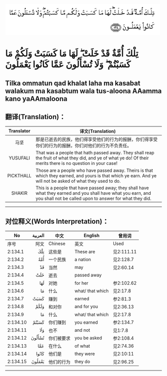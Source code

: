 ![002:134](images/002_134.gif)

#   تِلْكَ أُمَّةٌ قَدْ خَلَتْ ۖ لَهَا مَا كَسَبَتْ وَلَكُمْ مَا كَسَبْتُمْ ۖ وَلَا تُسْأَلُونَ عَمَّا كَانُوا يَعْمَلُونَ 

## Tilka ommatun qad khalat laha ma kasabat walakum ma kasabtum wala tus-aloona AAamma kano yaAAmaloona

## 翻译(Translation)：

| Translator | 译文(Translation)                                            |
| :--------: | ------------------------------------------------------------ |
|    马坚    | 那是已逝去的民族，他们得享受他们的行为的报酬，你们得享受你们的行为的报酬，你们对他们的行为不负责任。 |
|  YUSUFALI  | That was a people that hath passed away. They shall reap the fruit of what they did, and ye of what ye do! Of their merits there is no question in your case! |
| PICKTHALL  | Those are a people who have passed away. Theirs is that which they earned, and yours is that which ye earn. And ye will not be asked of what they used to do. |
|   SHAKIR   | This is a people that have passed away; they shall have what they earned and you shall have what you earn, and you shall not be called upon to answer for what they did. |

---

## 对位释义(Words Interpretation)：

| No       | العربية | 中文       | English          | 曾用词     |
| -------- | ------: | ---------- | ---------------- | ---------- |
| 序号     |    阿文 | Chinese    | 英文             | Used       |
| 2:134.1  |     تِلْكَ | 这些是     | These are        | 见2:111.11 |
| 2:134.2  |     أُمَّةٌ | 一个民族   | a nation         | 见2:128.7  |
| 2:134.3  |      قَدْ | 当然       | may              | 见2:60.14  |
| 2:134.4  |     خَلَتْ | 逝去       | passed away      |            |
| 2:134.5  |     لَهَا | 对她       | for her          | 参2:102.62 |
| 2:134.6  |      مَا | 什么       | what/ that which | 见2:17.8   |
| 2:134.7  |    كَسَبَتْ | 赚到       | earned           | 参2:81.3   |
| 2:134.8  |    وَلَكُمْ | 和对你     | and for you      | 见2:36.13  |
| 2:134.9  |      مَا | 什么       | what/ that which | 见2:17.8   |
| 2:134.10 |   كَسَبْتُمْ | 你们赚到   | you earned       | 参2:134.7  |
| 2:134.11 |     وَلَا | 也不       | and not          | 见1:7.8    |
| 2:134.12 |  تُسْأَلُونَ | 你们被要求 | you be asked     | 参2:108.4  |
| 2:134.13 |     عَمَّا | 在什么     | of what          | 见2:74.36  |
| 2:134.14 |   كَانُوا | 他们是     | they were        | 见2:10:11  |
| 2:134.15 |  يَعْمَلُونَ | 他们的行为 | they do          | 见2:96.25  |

---
